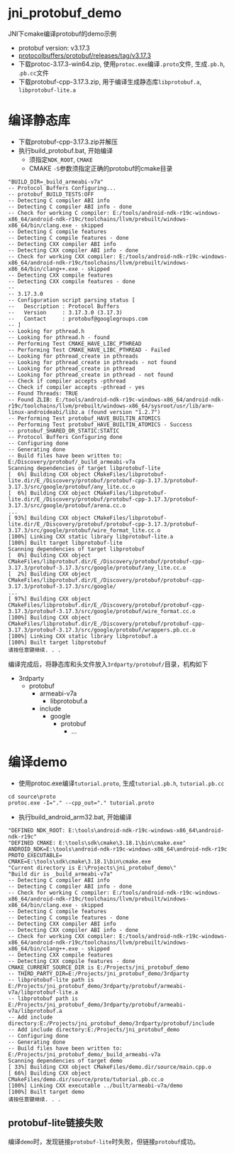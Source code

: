 # jni_protobuf_demo
JNI下cmake编译protobuf的demo示例

- protobuf version: v3.17.3
- [protocolbuffers/protobuf/releases/tag/v3.17.3](https://github.com/protocolbuffers/protobuf/releases/tag/v3.17.3)
- 下载protoc-3.17.3-win64.zip, 使用`protoc.exe`编译`.proto`文件, 生成`.pb.h`, .`pb.cc`文件
- 下载protobuf-cpp-3.17.3.zip, 用于编译生成静态库`libprotobuf.a`, `libprotobuf-lite.a`

# 编译静态库
- 下载protobuf-cpp-3.17.3.zip并解压
- 执行build_protobuf.bat, 开始编译
    - 须指定`NDK_ROOT`, `CMAKE`
    - CMAKE `-S`参数须指定正确的protobuf的cmake目录
```
"BUILD_DIR=_build_armeabi-v7a"
-- Protocol Buffers Configuring...
-- protobuf_BUILD_TESTS:OFF
-- Detecting C compiler ABI info
-- Detecting C compiler ABI info - done
-- Check for working C compiler: E:/tools/android-ndk-r19c-windows-x86_64/android-ndk-r19c/toolchains/llvm/prebuilt/windows-x86_64/bin/clang.exe - skipped
-- Detecting C compile features
-- Detecting C compile features - done
-- Detecting CXX compiler ABI info
-- Detecting CXX compiler ABI info - done
-- Check for working CXX compiler: E:/tools/android-ndk-r19c-windows-x86_64/android-ndk-r19c/toolchains/llvm/prebuilt/windows-x86_64/bin/clang++.exe - skipped
-- Detecting CXX compile features
-- Detecting CXX compile features - done
--
-- 3.17.3.0
-- Configuration script parsing status [
--   Description : Protocol Buffers
--   Version     : 3.17.3.0 (3.17.3)
--   Contact     : protobuf@googlegroups.com
-- ]
-- Looking for pthread.h
-- Looking for pthread.h - found
-- Performing Test CMAKE_HAVE_LIBC_PTHREAD
-- Performing Test CMAKE_HAVE_LIBC_PTHREAD - Failed
-- Looking for pthread_create in pthreads
-- Looking for pthread_create in pthreads - not found
-- Looking for pthread_create in pthread
-- Looking for pthread_create in pthread - not found
-- Check if compiler accepts -pthread
-- Check if compiler accepts -pthread - yes
-- Found Threads: TRUE
-- Found ZLIB: E:/tools/android-ndk-r19c-windows-x86_64/android-ndk-r19c/toolchains/llvm/prebuilt/windows-x86_64/sysroot/usr/lib/arm-linux-androideabi/libz.a (found version "1.2.7")
-- Performing Test protobuf_HAVE_BUILTIN_ATOMICS
-- Performing Test protobuf_HAVE_BUILTIN_ATOMICS - Success
-- protobuf_SHARED_OR_STATIC:STATIC
-- Protocol Buffers Configuring done
-- Configuring done
-- Generating done
-- Build files have been written to: E:/Discovery/protobuf/_build_armeabi-v7a
Scanning dependencies of target libprotobuf-lite
[  6%] Building CXX object CMakeFiles/libprotobuf-lite.dir/E_/Discovery/protobuf/protobuf-cpp-3.17.3/protobuf-3.17.3/src/google/protobuf/any_lite.cc.o
[  6%] Building CXX object CMakeFiles/libprotobuf-lite.dir/E_/Discovery/protobuf/protobuf-cpp-3.17.3/protobuf-3.17.3/src/google/protobuf/arena.cc.o
...
[ 93%] Building CXX object CMakeFiles/libprotobuf-lite.dir/E_/Discovery/protobuf/protobuf-cpp-3.17.3/protobuf-3.17.3/src/google/protobuf/wire_format_lite.cc.o
[100%] Linking CXX static library libprotobuf-lite.a
[100%] Built target libprotobuf-lite
Scanning dependencies of target libprotobuf
[  0%] Building CXX object CMakeFiles/libprotobuf.dir/E_/Discovery/protobuf/protobuf-cpp-3.17.3/protobuf-3.17.3/src/google/protobuf/any_lite.cc.o
[  2%] Building CXX object CMakeFiles/libprotobuf.dir/E_/Discovery/protobuf/protobuf-cpp-3.17.3/protobuf-3.17.3/src/google/
...
[ 97%] Building CXX object CMakeFiles/libprotobuf.dir/E_/Discovery/protobuf/protobuf-cpp-3.17.3/protobuf-3.17.3/src/google/protobuf/wire_format.cc.o
[100%] Building CXX object CMakeFiles/libprotobuf.dir/E_/Discovery/protobuf/protobuf-cpp-3.17.3/protobuf-3.17.3/src/google/protobuf/wrappers.pb.cc.o
[100%] Linking CXX static library libprotobuf.a
[100%] Built target libprotobuf
请按任意键继续. . .
```
编译完成后，将静态库和头文件放入`3rdparty/protobuf/`目录，机构如下
- 3rdparty
    - protobuf
        - armeabi-v7a
            - libprotobuf.a
        - include
            - google
                - protobuf
                    - ...

# 编译demo
- 使用protoc.exe编译`tutorial.proto`, 生成`tutorial.pb.h`, `tutorial.pb.cc`
```
cd source\proto
protoc.exe -I="." --cpp_out="." tutorial.proto
```
- 执行build_android_arm32.bat, 开始编译
```
"DEFINED NDK_ROOT: E:\tools\android-ndk-r19c-windows-x86_64\android-ndk-r19c"
"DEFINED CMAKE: E:\tools\sdk\cmake\3.18.1\bin\cmake.exe"
ANDROID_NDK=E:\tools\android-ndk-r19c-windows-x86_64\android-ndk-r19c
PROTO_EXECUTABLE=
CMAKE=E:\tools\sdk\cmake\3.18.1\bin\cmake.exe
"Current directory is E:\Projects\jni_protobuf_demo\"
"Build dir is _build_armeabi-v7a"
-- Detecting C compiler ABI info
-- Detecting C compiler ABI info - done
-- Check for working C compiler: E:/tools/android-ndk-r19c-windows-x86_64/android-ndk-r19c/toolchains/llvm/prebuilt/windows-x86_64/bin/clang.exe - skipped
-- Detecting C compile features
-- Detecting C compile features - done
-- Detecting CXX compiler ABI info
-- Detecting CXX compiler ABI info - done
-- Check for working CXX compiler: E:/tools/android-ndk-r19c-windows-x86_64/android-ndk-r19c/toolchains/llvm/prebuilt/windows-x86_64/bin/clang++.exe - skipped
-- Detecting CXX compile features
-- Detecting CXX compile features - done
CMAKE_CURRENT_SOURCE_DIR is E:/Projects/jni_protobuf_demo
-- THIRD_PARTY_DIR=E:/Projects/jni_protobuf_demo/3rdparty
-- libprotobuf-lite path is E:/Projects/jni_protobuf_demo/3rdparty/protobuf/armeabi-v7a/libprotobuf-lite.a
-- libprotobuf path is E:/Projects/jni_protobuf_demo/3rdparty/protobuf/armeabi-v7a/libprotobuf.a
-- Add include directory:E:/Projects/jni_protobuf_demo/3rdparty/protobuf/include
-- Add include directory:E:/Projects/jni_protobuf_demo
-- Configuring done
-- Generating done
-- Build files have been written to: E:/Projects/jni_protobuf_demo/_build_armeabi-v7a
Scanning dependencies of target demo
[ 33%] Building CXX object CMakeFiles/demo.dir/source/main.cpp.o
[ 66%] Building CXX object CMakeFiles/demo.dir/source/proto/tutorial.pb.cc.o
[100%] Linking CXX executable ../built/armeabi-v7a/demo
[100%] Built target demo
请按任意键继续. . .
```

## protobuf-lite链接失败
编译`demo`时，发现链接`protobuf-lite`时失败，但链接`protobuf`成功。